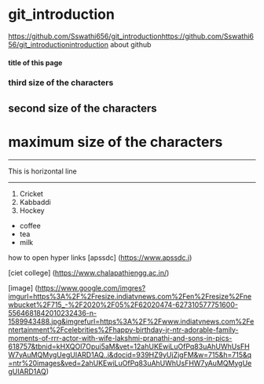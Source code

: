 # git_introduction
https://github.com/Sswathi656/git_introductionhttps://github.com/Sswathi656/git_introductionintroduction about github
#### title of this page
### third size of the characters
## second size of the characters
# maximum size of the characters

***
This is horizontal line
***
1. Cricket
2. Kabbaddi
3. Hockey

- coffee
- tea
- milk

how to open hyper links [apssdc] (https://www.apssdc.i)

[ciet college] (https://www.chalapathiengg.ac.in/)

[image] (https://www.google.com/imgres?imgurl=https%3A%2F%2Fresize.indiatvnews.com%2Fen%2Fresize%2Fnewbucket%2F715_-%2F2020%2F05%2F62020474-627310577751600-5564681842010232436-n-1589943488.jpg&imgrefurl=https%3A%2F%2Fwww.indiatvnews.com%2Fentertainment%2Fcelebrities%2Fhappy-birthday-jr-ntr-adorable-family-moments-of-rrr-actor-with-wife-lakshmi-pranathi-and-sons-in-pics-618757&tbnid=kHXQOl7Opui5aM&vet=12ahUKEwiLuOfPq83uAhUWhUsFHW7yAuMQMygUegUIARD1AQ..i&docid=939HZ9yUjZjgFM&w=715&h=715&q=ntr%20images&ved=2ahUKEwiLuOfPq83uAhUWhUsFHW7yAuMQMygUegUIARD1AQ)
